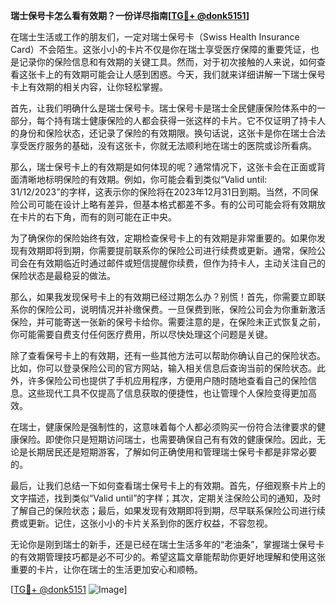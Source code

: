 **瑞士保号卡怎么看有效期？一份详尽指南[[TG💪+ @donk5151](https://t.me/s/donk5151)]**

在瑞士生活或工作的朋友们，一定对瑞士保号卡（Swiss Health Insurance Card）不会陌生。这张小小的卡片不仅是你在瑞士享受医疗保障的重要凭证，也是记录你的保险信息和有效期的关键工具。然而，对于初次接触的人来说，如何查看这张卡上的有效期可能会让人感到困惑。今天，我们就来详细讲解一下瑞士保号卡上有效期的相关内容，让你轻松掌握。

首先，让我们明确什么是瑞士保号卡。瑞士保号卡是瑞士全民健康保险体系中的一部分，每个持有瑞士健康保险的人都会获得一张这样的卡片。它不仅证明了持卡人的身份和保险状态，还记录了保险的有效期限。换句话说，这张卡是你在瑞士合法享受医疗服务的基础，没有这张卡，你就无法顺利地在瑞士的医院或诊所看病。

那么，瑞士保号卡上的有效期是如何体现的呢？通常情况下，这张卡会在正面或背面清晰地标明保险的有效期。例如，你可能会看到类似“Valid until: 31/12/2023”的字样，这表示你的保险将在2023年12月31日到期。当然，不同保险公司可能在设计上略有差异，但基本格式都差不多。有的公司可能会将有效期放在卡片的右下角，而有的则可能在正中央。

为了确保你的保险始终有效，定期检查保号卡上的有效期是非常重要的。如果你发现有效期即将到期，你需要提前联系你的保险公司进行续费或更新。通常，保险公司会在有效期临近时通过邮件或短信提醒你续费，但作为持卡人，主动关注自己的保险状态是最稳妥的做法。

那么，如果我发现保号卡上的有效期已经过期怎么办？别慌！首先，你需要立即联系你的保险公司，说明情况并补缴保费。一旦保费到账，保险公司会为你重新激活保险，并可能寄送一张新的保号卡给你。需要注意的是，在保险未正式恢复之前，你可能需要自费支付任何医疗费用，所以尽快处理这个问题是关键。

除了查看保号卡上的有效期，还有一些其他方法可以帮助你确认自己的保险状态。比如，你可以登录保险公司的官方网站，输入相关信息后查询当前的保险状态。此外，许多保险公司也提供了手机应用程序，方便用户随时随地查看自己的保险信息。这些现代工具不仅提高了信息获取的便捷性，也让管理个人保险变得更加高效。

在瑞士，健康保险是强制性的，这意味着每个人都必须购买一份符合法律要求的健康保险。即使你只是短期访问瑞士，也需要确保自己有有效的健康保险。因此，无论是长期居民还是短期游客，了解如何正确使用和管理瑞士保号卡都是非常必要的。

最后，让我们总结一下如何查看瑞士保号卡上的有效期。首先，仔细观察卡片上的文字描述，找到类似“Valid until”的字样；其次，定期关注保险公司的通知，及时了解自己的保险状态；最后，如果发现有效期即将到期，尽早联系保险公司进行续费或更新。记住，这张小小的卡片关系到你的医疗权益，不容忽视。

无论你是刚到瑞士的新手，还是已经在瑞士生活多年的“老油条”，掌握瑞士保号卡的有效期管理技巧都是必不可少的。希望这篇文章能帮助你更好地理解和使用这张重要的卡片，让你在瑞士的生活更加安心和顺畅。

[[TG💪+ @donk5151](https://t.me/s/donk5151) ![Image](https://i.postimg.cc/rwNCRYN7/Snipaste-2025-04-30-17-27-05.png)]